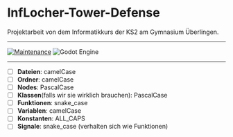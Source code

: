 # InfLocher-Tower-Defense

Projektarbeit von dem Informatikkurs der KS2 am Gymnasium Überlingen.

---

[![Maintenance](https://img.shields.io/badge/Maintained%3F-yes-green.svg)](https://GitHub.com/Naereen/StrapDown.js/graphs/commit-activity)   ![Godot Engine](https://img.shields.io/badge/GODOT-%23FFFFFF.svg?style=for-the-badge&logo=godot-engine)

---

- [ ] **Dateien**: camelCase
- [ ] **Ordner**: camelCase
- [ ] **Nodes**: PascalCase
- [ ] **Klassen**(falls wir sie wirklich brauchen): PascalCase
- [ ] **Funktionen**: snake_case
- [ ] **Variablen**: camelCase
- [ ] **Konstanten**: ALL_CAPS
- [ ] **Signale**: snake_case (verhalten sich wie Funktionen)

